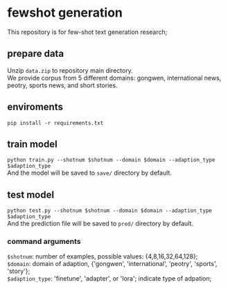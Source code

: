 # fewshot generation  
This repository is for few-shot text generation research;  

## prepare data
Unzip `data.zip` to repository main directory.  
We provide corpus from 5 different domains: gongwen, international news, peotry, sports news, and short stories.

## enviroments  
`pip install -r requirements.txt`  

## train model  
`python train.py --shotnum $shotnum --domain $domain --adaption_type $adaption_type`  
And the model will be saved to `save/` directory by default.  
## test model  
`python test.py --shotnum $shotnum --domain $domain --adaption_type $adaption_type`  
And the prediction file will be saved to `pred/` directory by default.  
###  command arguments  
`$shotnum`: number of examples, possible values: {4,8,16,32,64,128};  
`$domain`: domain of adaption, {'gongwen', 'international', 'peotry', 'sports', 'story'};  
`$adaption_type`: 'finetune', 'adapter', or 'lora'; indicate type of adpation;  
